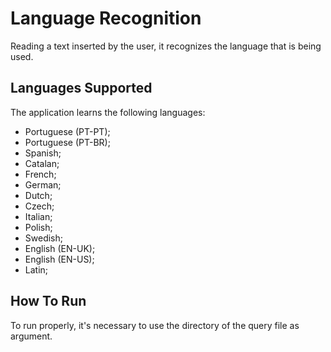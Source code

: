 # Language Recognition
Reading a text inserted by the user, it recognizes the language that is being used.

## Languages Supported
The application learns the following languages:
- Portuguese (PT-PT);
- Portuguese (PT-BR);
- Spanish;
- Catalan;
- French;
- German;
- Dutch;
- Czech;
- Italian;
- Polish;
- Swedish;
- English (EN-UK);
- English (EN-US);
- Latin;

## How To Run
To run properly, it's necessary to use the directory of the query file as argument.
